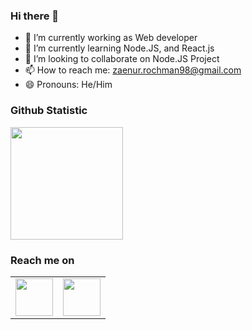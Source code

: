 ### Hi there 👋

- 🔭 I’m currently working as Web developer
- 🌱 I’m currently learning Node.JS, and React.js
- 👯 I’m looking to collaborate on Node.JS Project
- 📫 How to reach me: zaenur.rochman98@gmail.com
- 😄 Pronouns: He/Him


### Github Statistic
<p align="left">
<a href="https://github.com/rochman25">
  <img height="180em" src="https://github-readme-stats-eight-theta.vercel.app/api?username=rochman25&show_icons=true&theme=algolia&include_all_commits=true&count_private=true"/>
</a>
</p>

### Reach me on

<table width="100">
<tr>
    <td align='center' width="60">
        <a href="https://www.facebook.com/zaenur.rochman/"><img src="https://cdn-icons-png.flaticon.com/512/1384/1384053.png" width="60"></a>
    </td>
    <td align='center' width="60">
        <a href="https://www.linkedin.com/in/zaenurrochman-0b9356167/"><img src="https://image.flaticon.com/icons/svg/2111/2111465.svg" width="60"></a>
    </td>
</tr>
</table>
